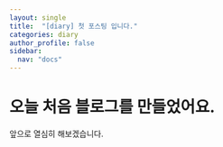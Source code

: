 ```yaml
---
layout: single
title:  "[diary] 첫 포스팅 입니다."
categories: diary
author_profile: false
sidebar:
  nav: "docs"
---
```


# 오늘 처음 블로그를 만들었어요.

앞으로 열심히 해보겠습니다.
